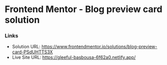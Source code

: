 # Frontend Mentor - Blog preview card solution

### Links

- Solution URL: https://www.frontendmentor.io/solutions/blog-preview-card-PSdUHTTS3X
- Live Site URL: https://gleeful-basbousa-6f62a0.netlify.app/


